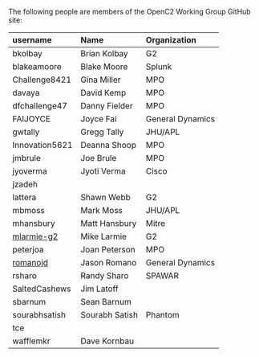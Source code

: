 The following people are members of the OpenC2 Working Group GitHub site:

username | Name         | Organization
:-----   | :-----       | :-----
bkolbay | Brian Kolbay | G2
blakeamoore | Blake Moore | Splunk
Challenge8421 | Gina Miller | MPO
davaya | David Kemp | MPO
dfchallenge47 | Danny Fielder | MPO
FAIJOYCE | Joyce Fai | General Dynamics
gwtally | Gregg Tally | JHU/APL
Innovation5621 | Deanna Shoop | MPO
jmbrule | Joe Brule | MPO
jyoverma | Jyoti Verma | Cisco
jzadeh | |
lattera | Shawn Webb | G2
mbmoss | Mark Moss | JHU/APL
mhansbury | Matt Hansbury | Mitre
[mlarmie-g2](https://github.com/mlarmie-g2) | Mike Larmie | G2
peterjoa | Joan Peterson | MPO
[romanojd](https://github.com/romanojd) | Jason Romano | General Dynamics
rsharo | Randy Sharo | SPAWAR
SaltedCashews | Jim Latoff | 
sbarnum | Sean Barnum |
sourabhsatish | Sourabh Satish | Phantom
tce | |
wafflemkr | Dave Kornbau | 

